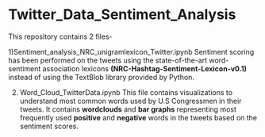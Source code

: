 # Twitter_Data_Sentiment_Analysis

This repository contains 2 files-

1)Sentiment_analysis_NRC_unigramlexicon_Twitter.ipynb
Sentiment scoring has been performed on the tweets using the state-of-the-art word-sentiment association lexicons **(NRC-Hashtag-Sentiment-Lexicon-v0.1)** instead of using the TextBlob library provided by Python. 

2) Word_Cloud_TwitterData.ipynb
This file contains visualizations to understand most common words used by U.S Congressmen in their tweets. It contains **wordclouds** and **bar graphs** representing most frequently used **positive** and **negative** words in the tweets based on the sentiment scores.
